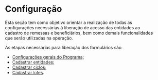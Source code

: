 # Configuração

Esta seção tem como objetivo orientar a realização de todas as configurações necessárias à liberação de acesso das entidades ao cadastro de remessas e beneficiários, bem como demais funcionalidades que serão utilizadas na operação.

As etapas necessárias para liberação dos formulários são:

* [Configurações gerais do Programa;](configuracoes-gerais.md)
* [Cadastrar entidades;](cadastrar-entidades.md)
* [Cadastrar ciclos;](ciclos.md)
* [Cadastrar lotes](lotes.md).
